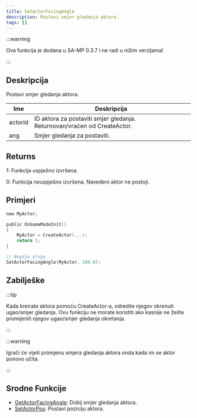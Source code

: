 ```yaml
---
title: SetActorFacingAngle
description: Postavi smjer gledanja aktora.
tags: []
---
```


:::warning

Ova funkcija je dodana u SA-MP 0.3.7 i ne radi u nižim verzijama!

:::

## Deskripcija

Postavi smjer gledanja aktora.

| Ime     | Deskripcija                                                              |
| ------- | ------------------------------------------------------------------------ |
| actorid | ID aktora za postaviti smjer gledanja. Returnovan/vraćen od CreateActor. |
| ang     | Smjer gledanja za postaviti.                                             |

## Returns

1: Funkcija uspješno izvršena.

0: Funkcija neuspješno izvršena. Navedeni aktor ne postoji.

## Primjeri

```c
new MyActor;

public OnGameModeInit()
{
    MyActor = CreateActor(...);
    return 1;
}

// Negdje drugo
SetActorFacingAngle(MyActor, 180.0);
```

## Zabilješke

:::tip

Kada kreirate aktora pomoću CreateActor-a, odredite njegov okrenuti ugao/smjer gledanja. Ovu funkciju ne morate koristiti ako kasnije ne želite promijeniti njegov ugao/smjer gledanja okretanja.

:::

:::warning

Igrači će vijeti promjenu smjera gledanja aktora onda kada im se aktor ponovo učita.

:::

## Srodne Funkcije

- [GetActorFacingAngle](GetActorFacingAngle): Dobij smjer gledanja aktora.
- [SetActorPos](SetActorPos): Postavi poziciju aktora.
